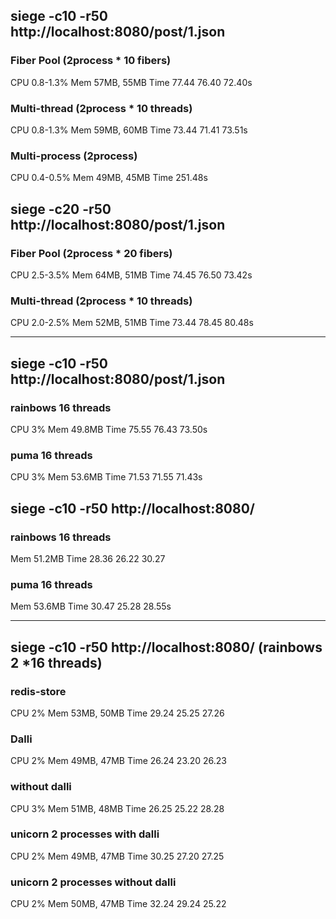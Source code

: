 ## siege -c10 -r50 http://localhost:8080/post/1.json

### Fiber Pool (2process * 10 fibers)
CPU 0.8-1.3%
Mem 57MB, 55MB
Time 77.44 76.40 72.40s

### Multi-thread (2process * 10 threads)
CPU 0.8-1.3%
Mem 59MB, 60MB
Time 73.44 71.41 73.51s

### Multi-process (2process)
CPU 0.4-0.5%
Mem 49MB, 45MB
Time 251.48s

## siege -c20 -r50 http://localhost:8080/post/1.json

### Fiber Pool (2process * 20 fibers)
CPU 2.5-3.5%
Mem 64MB, 51MB
Time 74.45 76.50 73.42s

### Multi-thread (2process * 10 threads)
CPU 2.0-2.5%
Mem 52MB, 51MB
Time 73.44 78.45 80.48s

---

## siege -c10 -r50 http://localhost:8080/post/1.json

### rainbows 16 threads
CPU 3%
Mem 49.8MB
Time 75.55 76.43 73.50s

### puma 16 threads
CPU 3%
Mem 53.6MB
Time 71.53 71.55 71.43s

## siege -c10 -r50 http://localhost:8080/

### rainbows 16 threads
Mem 51.2MB
Time 28.36 26.22 30.27

### puma 16 threads
Mem 53.6MB
Time 30.47 25.28 28.55s

---

## siege -c10 -r50 http://localhost:8080/ (rainbows 2 *16 threads)

### redis-store
CPU 2%
Mem 53MB, 50MB
Time 29.24 25.25 27.26 

### Dalli
CPU 2%
Mem 49MB, 47MB
Time 26.24 23.20 26.23

### without dalli
CPU 3%
Mem 51MB, 48MB
Time 26.25 25.22 28.28

### unicorn 2 processes with dalli
CPU 2%
Mem 49MB, 47MB
Time 30.25 27.20 27.25 

### unicorn 2 processes without dalli
CPU 2%
Mem 50MB, 47MB
Time 32.24 29.24 25.22
